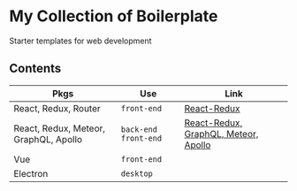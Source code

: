 
# My Collection of Boilerplate

Starter templates for web development


## Contents

|Pkgs            |Use                            |Link                         |
|----------------|-------------------------------|-----------------------------|
|React, Redux, Router|`front-end`|[React-Redux](https://github.com/lefrenk/Boilerplate/tree/master/React-Redux)|
|React, Redux, Meteor, GraphQL, Apollo|`back-end` `front-end`|[React-Redux, GraphQL, Meteor, Apollo](https://github.com/lefrenk/Boilerplate/tree/master/Apollo)|
|Vue             |`front-end`                    |                             |
|Electron        |`desktop`                      |                             |


